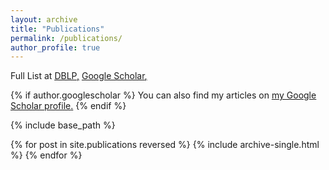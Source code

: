 ```yaml
---
layout: archive
title: "Publications"
permalink: /publications/
author_profile: true
---
```


Full List at <u><a href="https://dblp.uni-trier.de/pers/v/Vatsavai:Ranga_Raju.html">DBLP</a>,</u> <u><a href="https://scholar.google.com/citations?user=y-JsL4kAAAAJ&hl=en">Google Scholar</a>,</u>

{% if author.googlescholar %}
  You can also find my articles on <u><a href="{{author.googlescholar}}">my Google Scholar profile</a>.</u>
{% endif %}

{% include base_path %}

{% for post in site.publications reversed %}
  {% include archive-single.html %}
{% endfor %}
